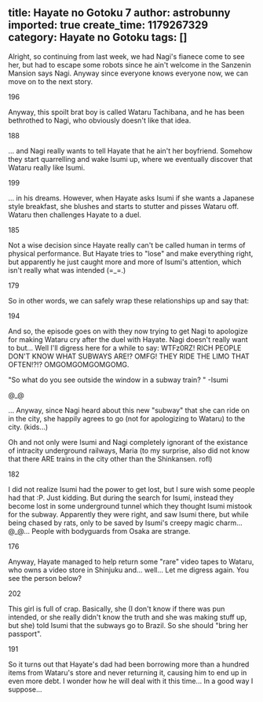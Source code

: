 title: Hayate no Gotoku 7
author: astrobunny
imported: true
create_time: 1179267329
category: Hayate no Gotoku
tags: []
---
Alright, so continuing from last week, we had Nagi's fianece come to see her, but had to escape some robots since he ain't welcome in the Sanzenin Mansion says Nagi. Anyway since everyone knows everyone now, we can move on to the next story.  
  
<wpg2idlightbox>196</wpg2idlightbox>  
<!--more-->  
Anyway, this spoilt brat boy is called Wataru Tachibana, and he has been bethrothed to Nagi, who obviously doesn't like that idea.  
  
<wpg2idlightbox>188</wpg2idlightbox>  
  
... and Nagi really wants to tell Hayate that he ain't her boyfriend. Somehow they start quarrelling and wake Isumi up, where we eventually discover that Wataru really like Isumi.  
  
<wpg2idlightbox>199</wpg2idlightbox>  
  
... in his dreams. However, when Hayate asks Isumi if she wants a Japanese style breakfast, she blushes and starts to stutter and pisses Wataru off. Wataru then challenges Hayate to a duel.  
  
<wpg2idlightbox>185</wpg2idlightbox>  
  
Not a wise decision since Hayate really can't be called human in terms of physical performance. But Hayate tries to "lose" and make everything right, but apparently he just caught more and more of Isumi's attention, which isn't really what was intended (=\_=.)  
  
<wpg2idlightbox>179</wpg2idlightbox>  
  
So in other words, we can safely wrap these relationships up and say that:  
  
<wpg2idlightbox>194</wpg2idlightbox>  
  
And so, the episode goes on with they now trying to get Nagi to apologize for making Wataru cry after the duel with Hayate. Nagi doesn't really want to but... Well I'll digress here for a while to say: WTFz0RZ! RICH PEOPLE DON'T KNOW WHAT SUBWAYS ARE!? OMFG! THEY RIDE THE LIMO THAT OFTEN!?!? OMGOMGOMGOMGOMG.  
  
"So what do you see outside the window in a subway train? " -Isumi  
  
@\_@  
  
... Anyway, since Nagi heard about this new "subway" that she can ride on in the city, she happily agrees to go (not for apologizing to Wataru) to the city. (kids...)  
  
Oh and not only were Isumi and Nagi completely ignorant of the existance of intracity underground railways, Maria (to my surprise, also did not know that there ARE trains in the city other than the Shinkansen. rofl)  
  
<wpg2idlightbox>182</wpg2idlightbox>  
  
I did not realize Isumi had the power to get lost, but I sure wish some people had that :P. Just kidding. But during the search for Isumi, instead they become lost in some underground tunnel which they thought Isumi mistook for the subway. Apparently they were right, and saw Isumi there, but while being chased by rats, only to be saved by Isumi's creepy magic charm... @\_@... People with bodyguards from Osaka are strange.  
  
<wpg2idlightbox>176</wpg2idlightbox>  
  
Anyway, Hayate managed to help return some "rare" video tapes to Wataru, who owns a video store in Shinjuku and... well... Let me digress again. You see the person below?  
  
<wpg2idlightbox>202</wpg2idlightbox>  
  
This girl is full of crap. Basically, she (I don't know if there was pun intended, or she really didn't know the truth and she was making stuff up, but she) told Isumi that the subways go to Brazil. So she should "bring her passport".  
  
<wpg2idlightbox>191</wpg2idlightbox>  
  
So it turns out that Hayate's dad had been borrowing more than a hundred items from Wataru's store and never returning it, causing him to end up in even more debt. I wonder how he will deal with it this time... In a good way I suppose...

